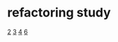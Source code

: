 # refactoring study

[2](https://github.com/kim-daeyong/refactoring-study/blob/master/docs/chapter2.md)
[3](https://github.com/kim-daeyong/refactoring-study/blob/master/docs/chapter3.md)
[4](https://github.com/kim-daeyong/refactoring-study/blob/master/docs/chapter4.md)
[6](https://github.com/kim-daeyong/refactoring-study/blob/master/docs/chapter6.md)